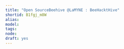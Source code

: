 ```yaml
---
title: "Open SourceBeehive @LaMYNE : BeeHacktHive"
shortid: B1fgj_m8W
alias: 
model: 
tags: 
node: 
draft: yes
--- 
```

 